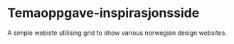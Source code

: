 # Temaoppgave-inspirasjonsside

A simple webiste utilising grid to show various norwegian design websites.
